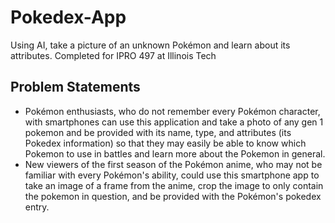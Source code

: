 # Pokedex-App
Using AI, take a picture of an unknown Pokémon and learn about its attributes. Completed for IPRO 497 at Illinois Tech
## Problem Statements
- Pokémon enthusiasts, who do not remember every Pokémon character, with smartphones can use this application and take a photo of any gen 1 pokemon and be provided with its name, type, and attributes (its Pokedex information) so that they may easily be able to know which Pokemon to use in battles and learn more about the Pokemon in general.
- New viewers of the first season of the Pokémon anime, who may not be familiar with every Pokémon's ability, could use this smartphone app to take an image of a frame from the anime, crop the image to only contain the pokemon in question, and be provided with the Pokémon's pokedex entry.
